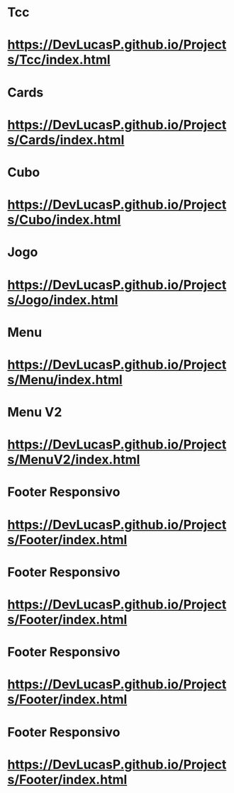 # Tcc
# https://DevLucasP.github.io/Projects/Tcc/index.html

# Cards
# https://DevLucasP.github.io/Projects/Cards/index.html 

# Cubo
# https://DevLucasP.github.io/Projects/Cubo/index.html

# Jogo
# https://DevLucasP.github.io/Projects/Jogo/index.html

# Menu
# https://DevLucasP.github.io/Projects/Menu/index.html

# Menu V2
# https://DevLucasP.github.io/Projects/MenuV2/index.html

# Footer Responsivo
# https://DevLucasP.github.io/Projects/Footer/index.html

# Footer Responsivo
# https://DevLucasP.github.io/Projects/Footer/index.html

# Footer Responsivo
# https://DevLucasP.github.io/Projects/Footer/index.html

# Footer Responsivo
# https://DevLucasP.github.io/Projects/Footer/index.html
